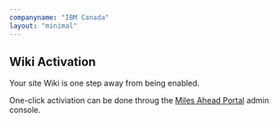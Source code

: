```yaml
---
companyname: "IBM Canada"
layout: "minimal"
---
```


## Wiki Activation
 
Your site Wiki is one step away from being enabled.
 
One-click activiation can be done throug the [Miles Ahead Portal](https://www.xennial.com) admin console.

